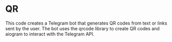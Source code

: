 # QR
This code creates a Telegram bot that generates QR codes from text or links sent by the user. The bot uses the qrcode library to create QR codes and aiogram to interact with the Telegram API.
